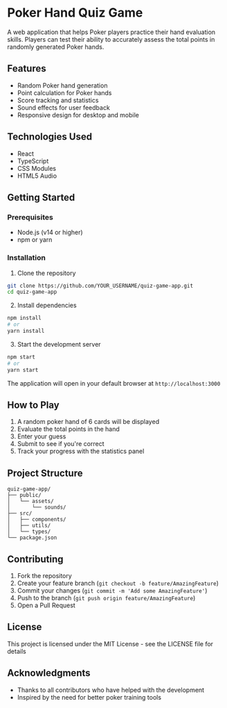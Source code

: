 # Poker Hand Quiz Game

A web application that helps Poker players practice their hand evaluation skills. Players can test their ability to accurately assess the total points in randomly generated Poker hands.

## Features

- Random Poker hand generation
- Point calculation for Poker hands
- Score tracking and statistics
- Sound effects for user feedback
- Responsive design for desktop and mobile

## Technologies Used

- React
- TypeScript
- CSS Modules
- HTML5 Audio

## Getting Started

### Prerequisites

- Node.js (v14 or higher)
- npm or yarn

### Installation

1. Clone the repository
```bash
git clone https://github.com/YOUR_USERNAME/quiz-game-app.git
cd quiz-game-app
```

2. Install dependencies
```bash
npm install
# or
yarn install
```

3. Start the development server
```bash
npm start
# or
yarn start
```

The application will open in your default browser at `http://localhost:3000`

## How to Play

1. A random poker hand of 6 cards will be displayed
2. Evaluate the total points in the hand
3. Enter your guess
4. Submit to see if you're correct
5. Track your progress with the statistics panel

## Project Structure

```
quiz-game-app/
├── public/
│   └── assets/
│       └── sounds/
├── src/
│   ├── components/
│   ├── utils/
│   └── types/
└── package.json
```

## Contributing

1. Fork the repository
2. Create your feature branch (`git checkout -b feature/AmazingFeature`)
3. Commit your changes (`git commit -m 'Add some AmazingFeature'`)
4. Push to the branch (`git push origin feature/AmazingFeature`)
5. Open a Pull Request

## License

This project is licensed under the MIT License - see the LICENSE file for details

## Acknowledgments

- Thanks to all contributors who have helped with the development
- Inspired by the need for better poker training tools